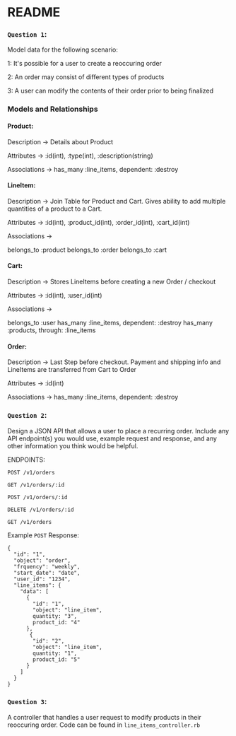 # 
# README


### `Question 1`:

Model data for the following scenario:

1: It's possible for a user to create a reoccuring order

2: An order may consist of different types of products

3: A user can modify the contents of their order prior to being finalized

### Models and Relationships

#### Product:
Description -> Details about Product

Attributes -> :id(int), :type(int), :description(string)

Associations -> has_many :line_items, dependent: :destroy


#### LineItem:
Description -> Join Table for Product and Cart. Gives ability to add multiple quantities of a product to a Cart.

Attributes -> :id(int), :product_id(int), :order_id(int), :cart_id(int)

Associations ->

belongs_to :product
belongs_to :order
belongs_to :cart

#### Cart:
Description -> Stores LineItems before creating a new Order / checkout

Attributes -> :id(int), :user_id(int)

Associations ->

belongs_to :user
has_many :line_items, dependent: :destroy
has_many :products, through: :line_items

#### Order:
Description -> Last Step before checkout. Payment and shipping info and LineItems are transferred from Cart to Order

Attributes -> :id(int)

Associations -> has_many :line_items, dependent: :destroy


### `Question 2`:

Design a JSON API that allows a user to place a recurring order. Include any API
endpoint(s) you would use, example request and response, and any other
information you think would be helpful.

ENDPOINTS:

`POST /v1/orders`

`GET /v1/orders/:id`

`POST /v1/orders/:id`

`DELETE /v1/orders/:id`

`GET /v1/orders`



Example `POST` Response:

```
{
  "id": "1",
  "object": "order",
  "frquency": "weekly",
  "start_date": "date",
  "user_id": "1234",
  "line_items": {
    "data": [
      {
        "id": "1",
        "object": "line_item",
        quantity: "3",
        product_id: "4"
      },
       {
        "id": "2",
        "object": "line_item",
        quantity: "1",
        product_id: "5"
      }
    ]
  }
}
```


### `Question 3`:

A controller that handles a user request to modify products in their reoccuring order.
Code can be found in `line_items_controller.rb`
